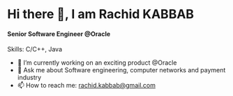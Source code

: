 # Hi there 👋, I am Rachid KABBAB
#### Senior Software Engineer @Oracle

Skills: C/C++, Java

- 🔭 I’m currently working on an exciting product @Oracle 
- 💬 Ask me about Software engineering, computer networks and payment industry 
- 📫 How to reach me: rachid.kabbab@gmail.com




